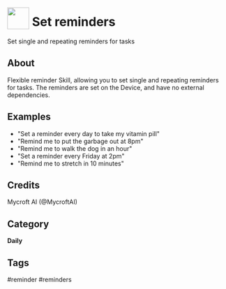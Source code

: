 # <img src='https://rawgithub.com/FortAwesome/Font-Awesome/master/advanced-options/raw-svg/solid/info.svg ' card_color='#22a7f0' width='50' height='50' style='vertical-align:bottom'/> Set reminders
Set single and repeating reminders for tasks

## About 
Flexible reminder Skill, allowing you to set single and repeating reminders for tasks. The reminders are set on the Device, and have no external dependencies. 

## Examples 
* "Set a reminder every day to take my vitamin pill"
* "Remind me to put the garbage out at 8pm"
* "Remind me to walk the dog in an hour"
* "Set a reminder every Friday at 2pm"
* "Remind me to stretch in 10 minutes"

## Credits 
Mycroft AI (@MycroftAI)

## Category
**Daily**

## Tags
#reminder
#reminders
